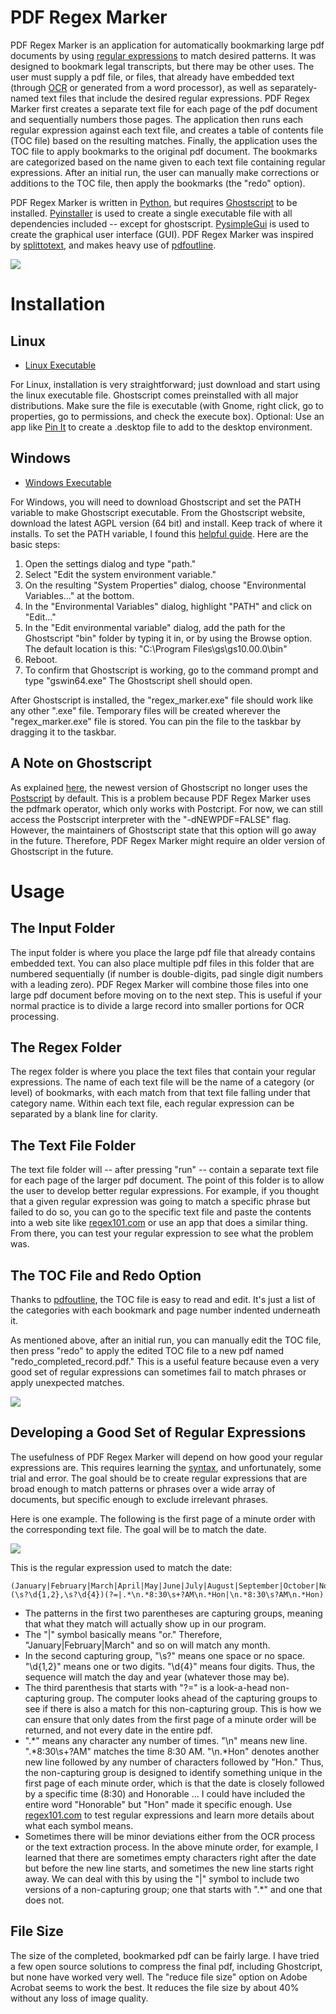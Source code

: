 # PDF Regex Marker
PDF Regex Marker is an application for automatically bookmarking large pdf documents by using [regular expressions](https://en.wikipedia.org/wiki/Regular_expression) to match desired patterns. It was designed to bookmark legal transcripts, but there may be other uses. The user must supply a pdf file, or files, that already have embedded text (through [OCR](https://en.wikipedia.org/wiki/Optical_character_recognition) or generated from a word processor), as well as separately-named text files that include the desired regular expressions. PDF Regex Marker first creates a separate text file for each page of the pdf document and sequentially numbers those pages. The application then runs each regular expression against each text file, and creates a table of contents file (TOC file) based on the resulting matches. Finally, the application uses the TOC file to apply bookmarks to the original pdf document. The bookmarks are categorized based on the name given to each text file containing regular expressions. After an initial run, the user can manually make corrections or additions to the TOC file, then apply the bookmarks (the "redo" option).

PDF Regex Marker is written in [Python](https://en.wikipedia.org/wiki/Python_(programming_language)), but requires [Ghostscript](https://ghostscript.com/) to be installed. [Pyinstaller](https://github.com/pyinstaller/pyinstaller) is used to create a single executable file with all dependencies included -- except for ghostscript. [PysimpleGui](https://github.com/PySimpleGUI) is used to create the graphical user interface (GUI). PDF Regex Marker was inspired by [splittotext](https://github.com/kampji/splittotext), and makes heavy use of [pdfoutline](https://github.com/yutayamamoto/pdfoutline).

![](pdf_regex_marker.png)

# Installation

## Linux
* [Linux Executable](https://github.com/jessemcg/pdf-regex-marker/blob/master/regex_marker)

For Linux, installation is very straightforward; just download and start using the linux executable file. Ghostscript comes preinstalled with all major distributions. Make sure the file is executable (with Gnome, right click, go to properties, go to permissions, and check the execute box). Optional: Use an app like [Pin It](https://flathub.org/apps/details/com.github.ryonakano.pinit) to create a .desktop file to add to the desktop environment.

## Windows
* [Windows Executable](https://github.com/jessemcg/pdf-regex-marker/blob/master/regex_marker_win.exe)

For Windows, you will need to download Ghostscript and set the PATH variable to make Ghostscript executable. From the Ghostscript website, download the latest AGPL version (64 bit) and install. Keep track of where it installs. To set the PATH variable, I found this [helpful guide](https://www.wikihow.com/Change-the-PATH-Environment-Variable-on-Windows). Here are the basic steps:
1. Open the settings dialog and type "path."
2. Select "Edit the system environment variable."
3. On the resulting "System Properties" dialog, choose "Environmental Variables..." at the bottom.
4. In the "Environmental Variables" dialog, highlight "PATH" and click on "Edit..."
5. In the "Edit environmental variable" dialog, add the path for the Ghostscript "bin" folder by typing it in, or by using the Browse option. The default location is this: "C:\Program Files\gs\gs10.00.0\bin"
6. Reboot.
7. To confirm that Ghostscript is working, go to the command prompt and type "gswin64.exe" The Ghostscript shell should open.

After Ghostscript is installed, the "regex_marker.exe" file should work like any other ".exe" file. Temporary files will be created wherever the "regex_marker.exe" file is stored. You can pin the file to the taskbar by dragging it to the taskbar.  

## A Note on Ghostscript
As explained [here](https://artifex.com/blog/changes-to-the-pdf-interpreter), the newest version of Ghostscript no longer uses the [Postscript](https://en.wikipedia.org/wiki/PostScript) by default. This is a problem because PDF Regex Marker uses the pdfmark operator, which only works with Postcript. For now, we can still access the Postscript interpreter with the "-dNEWPDF=FALSE" flag. However, the maintainers of Ghostscript state that this option will go away in the future. Therefore, PDF Regex Marker might require an older version of Ghostscript in the future.
   
# Usage

## The Input Folder

The input folder is where you place the large pdf file that already contains embedded text. You can also place multiple pdf files in this folder that are numbered sequentially (if number is double-digits, pad single digit numbers with a leading zero). PDF Regex Marker will combine those files into one large pdf document before moving on to the next step. This is useful if your normal practice is to divide a large record into smaller portions for OCR processing.

## The Regex Folder

The regex folder is where you place the text files that contain your regular expressions. The name of each text file will be the name of a category (or level) of bookmarks, with each match from that text file falling under that category name. Within each text file, each regular expression can be separated by a blank line for clarity.

## The Text File Folder

The text file folder will -- after pressing "run" -- contain a separate text file for each page of the larger pdf document. The point of this folder is to allow the user to develop better regular expressions. For example, if you thought that a given regular expression was going to match a specific phrase but failed to do so, you can go to the specific text file and paste the contents into a web site like [regex101.com](https://regex101.com/) or use an app that does a similar thing. From there, you can test your regular expression to see what the problem was.

## The TOC File and Redo Option

Thanks to [pdfoutline](https://github.com/yutayamamoto/pdfoutline), the TOC file is easy to read and edit. It's just a list of the categories with each bookmark and page number indented underneath it.

As mentioned above, after an initial run, you can manually edit the TOC file, then press "redo" to apply the edited TOC file to a new pdf named "redo_completed_record.pdf." This is a useful feature because even a very good set of regular expressions can sometimes fail to match phrases or apply unexpected matches.

![](toc.png)

## Developing a Good Set of Regular Expressions

The usefulness of PDF Regex Marker will depend on how good your regular expressions are. This requires learning the [syntax](https://www.dataquest.io/wp-content/uploads/2019/03/python-regular-expressions-cheat-sheet.pdf), and unfortunately, some trial and error. The goal should be to create regular expressions that are broad enough to match patterns or phrases over a wide array of documents, but specific enough to exclude irrelevant phrases.

Here is one example. The following is the first page of a minute order with the corresponding text file. The goal will be to match the date.

![](sample.png)

This is the regular expression used to match the date:

```
(January|February|March|April|May|June|July|August|September|October|November|December)(\s?\d{1,2},\s?\d{4})(?=|.*\n.*8:30\s+?AM\n.*Hon|\n.*8:30\s?AM\n.*Hon)
```

* The patterns in the first two parentheses are capturing groups, meaning that what they match will actually show up in our program.
* The "|" symbol basically means "or." Therefore, "January|February|March" and so on will match any month.
* In the second capturing group, "\s?" means one space or no space. "\d{1,2}" means one or two digits. "\d{4}" means four digits. Thus, the sequence will match the day and year (whatever those may be).
* The third parenthesis that starts with "?=" is a look-a-head non-capturing group. The computer looks ahead of the capturing groups to see if there is also a match for this non-capturing group. This is how we can ensure that only dates from the first page of a minute order will be returned, and not every date in the entire pdf.
* ".*" means any character any number of times. "\n" means new line. ".*8:30\s+?AM" matches the time 8:30 AM. "\n.*Hon" denotes another new line followed by any number of characters followed by "Hon." Thus, the non-capturing group is designed to identify something unique in the first page of each minute order, which is that the date is closely followed by a specific time (8:30) and Honorable ... I could have included the entire word "Honorable" but "Hon" made it specific enough. Use [regex101.com](https://regex101.com/) to test regular expressions and learn more details about what each symbol means.
* Sometimes there will be minor deviations either from the OCR process or the text extraction process. In the above minute order, for example, I learned that there are sometimes empty characters right after the date but before the new line starts, and sometimes the new line starts right away. We can deal with this by using the "|" symbol to include two versions of a non-capturing group; one that starts with ".*" and one that does not.
## File Size
The size of the completed, bookmarked pdf can be fairly large. I have tried a few open source solutions to compress the final pdf, including Ghostcript, but none have worked very well. The "reduce file size" option on Adobe Acrobat seems to work the best. It reduces the file size by about 40% without any loss of image quality.
